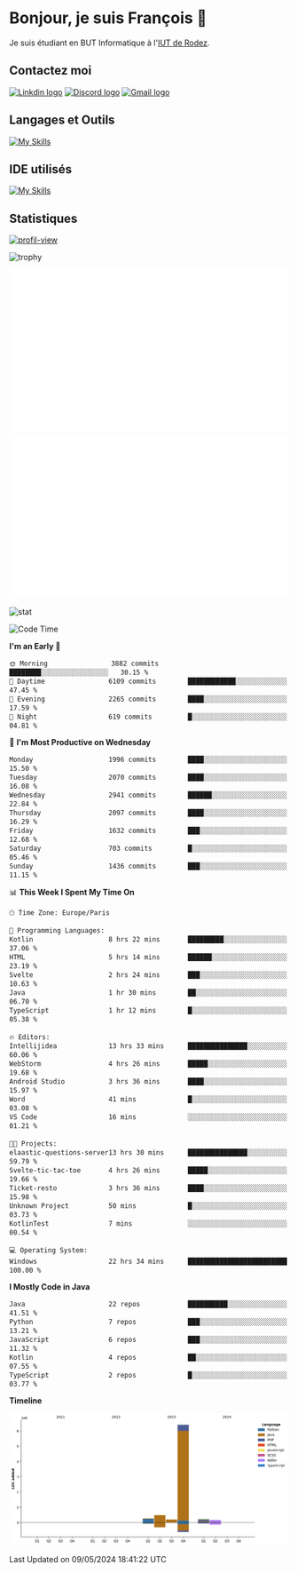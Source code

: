 # Bonjour, je suis François 👋

Je suis étudiant en BUT Informatique à l'[IUT de Rodez](https://iut-rodez.fr).

## Contactez moi

<p>
<a href="https://www.linkedin.com/in/fran%C3%A7ois-de-saint-palais-00985327a/" target="blank"><img src="https://img.shields.io/badge/LinkedIn-0077B5?style=for-the-badge&logo=linkedin&logoColor=white" alt="Linkdin logo"/></a>
<a href="https://discord.gg/francis389" target="blank"><img src="https://img.shields.io/badge/Discord-7289DA?style=for-the-badge&logo=discord&logoColor=white" alt="Discord logo" /></a>
<a href="mailto:francois-sp@gmx.fr" target="blank"><img src="https://img.shields.io/badge/Gmail-D14836?style=for-the-badge&logo=gmail&logoColor=white" alt="Gmail logo"/></a> 
</p>

## Langages et Outils

[![My Skills](https://skillicons.dev/icons?i=java,py,kotlin,spring,git,html,css,sass,svelte,vue,angular,react,bootstrap,ts,jquery,js,php,mysql,sqlite,grafana,linux,windows,figma,postman)](https://skillicons.dev)

## IDE utilisés

[![My Skills](https://skillicons.dev/icons?i=idea,phpstorm,pycharm,androidstudio,vscode,webstorm,eclipse)](https://skillicons.dev)

## Statistiques

[![profil-view](https://komarev.com/ghpvc/?username=francois389&label=Profile%20views&color=0e75b6&style=flat)](https://github.com/ryo-ma/github-profile-trophy)

![trophy](https://github-profile-trophy.vercel.app/?username=Francois389&theme=onedark&column=-1)

![top-lang](https://raw.githubusercontent.com/Francois389/github-stat/master/generated/languages.svg#gh-dark-mode-only)
![](https://raw.githubusercontent.com/Francois389/github-stat/master/generated/overview.svg#gh-dark-mode-only)

![stat](https://github-readme-stats.vercel.app/api?username=francois389&show_icons=true&locale=fr&theme=onedark)

<!--START_SECTION:waka-->
![Code Time](http://img.shields.io/badge/Code%20Time-214%20hrs%2018%20mins-blue)

**I'm an Early 🐤** 

```text
🌞 Morning                3882 commits        ████████░░░░░░░░░░░░░░░░░   30.15 % 
🌆 Daytime                6109 commits        ████████████░░░░░░░░░░░░░   47.45 % 
🌃 Evening                2265 commits        ████░░░░░░░░░░░░░░░░░░░░░   17.59 % 
🌙 Night                  619 commits         █░░░░░░░░░░░░░░░░░░░░░░░░   04.81 % 
```
📅 **I'm Most Productive on Wednesday** 

```text
Monday                   1996 commits        ████░░░░░░░░░░░░░░░░░░░░░   15.50 % 
Tuesday                  2070 commits        ████░░░░░░░░░░░░░░░░░░░░░   16.08 % 
Wednesday                2941 commits        ██████░░░░░░░░░░░░░░░░░░░   22.84 % 
Thursday                 2097 commits        ████░░░░░░░░░░░░░░░░░░░░░   16.29 % 
Friday                   1632 commits        ███░░░░░░░░░░░░░░░░░░░░░░   12.68 % 
Saturday                 703 commits         █░░░░░░░░░░░░░░░░░░░░░░░░   05.46 % 
Sunday                   1436 commits        ███░░░░░░░░░░░░░░░░░░░░░░   11.15 % 
```


📊 **This Week I Spent My Time On** 

```text
🕑︎ Time Zone: Europe/Paris

💬 Programming Languages: 
Kotlin                   8 hrs 22 mins       █████████░░░░░░░░░░░░░░░░   37.06 % 
HTML                     5 hrs 14 mins       ██████░░░░░░░░░░░░░░░░░░░   23.19 % 
Svelte                   2 hrs 24 mins       ███░░░░░░░░░░░░░░░░░░░░░░   10.63 % 
Java                     1 hr 30 mins        ██░░░░░░░░░░░░░░░░░░░░░░░   06.70 % 
TypeScript               1 hr 12 mins        █░░░░░░░░░░░░░░░░░░░░░░░░   05.38 % 

🔥 Editors: 
Intellijidea             13 hrs 33 mins      ███████████████░░░░░░░░░░   60.06 % 
WebStorm                 4 hrs 26 mins       █████░░░░░░░░░░░░░░░░░░░░   19.68 % 
Android Studio           3 hrs 36 mins       ████░░░░░░░░░░░░░░░░░░░░░   15.97 % 
Word                     41 mins             █░░░░░░░░░░░░░░░░░░░░░░░░   03.08 % 
VS Code                  16 mins             ░░░░░░░░░░░░░░░░░░░░░░░░░   01.21 % 

🐱‍💻 Projects: 
elaastic-questions-server13 hrs 30 mins      ███████████████░░░░░░░░░░   59.79 % 
Svelte-tic-tac-toe       4 hrs 26 mins       █████░░░░░░░░░░░░░░░░░░░░   19.66 % 
Ticket-resto             3 hrs 36 mins       ████░░░░░░░░░░░░░░░░░░░░░   15.98 % 
Unknown Project          50 mins             █░░░░░░░░░░░░░░░░░░░░░░░░   03.73 % 
KotlinTest               7 mins              ░░░░░░░░░░░░░░░░░░░░░░░░░   00.54 % 

💻 Operating System: 
Windows                  22 hrs 34 mins      █████████████████████████   100.00 % 
```

**I Mostly Code in Java** 

```text
Java                     22 repos            ██████████░░░░░░░░░░░░░░░   41.51 % 
Python                   7 repos             ███░░░░░░░░░░░░░░░░░░░░░░   13.21 % 
JavaScript               6 repos             ███░░░░░░░░░░░░░░░░░░░░░░   11.32 % 
Kotlin                   4 repos             ██░░░░░░░░░░░░░░░░░░░░░░░   07.55 % 
TypeScript               2 repos             █░░░░░░░░░░░░░░░░░░░░░░░░   03.77 % 
```



**Timeline**

![Lines of Code chart](https://raw.githubusercontent.com/Francois389/Francois389/main/assets/bar_graph.png)


 Last Updated on 09/05/2024 18:41:22 UTC
<!--END_SECTION:waka-->
